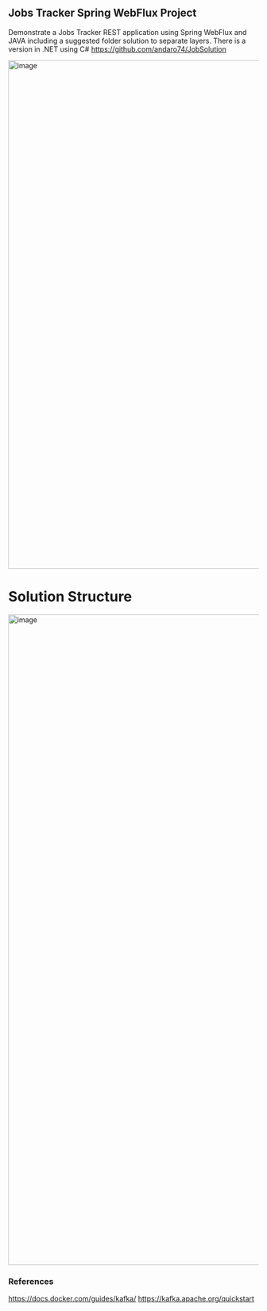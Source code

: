 ## Jobs Tracker Spring WebFlux Project

Demonstrate a Jobs Tracker REST application using Spring WebFlux and JAVA including a suggested folder solution to separate layers.
There is a version in .NET using C# https://github.com/andaro74/JobSolution


<img width="1519" height="1024" alt="image" src="https://github.com/user-attachments/assets/9ea719d5-ea87-44c3-a207-1504170f5be9" />

# Solution Structure

<img width="1940" height="1310" alt="image" src="https://github.com/user-attachments/assets/12adf313-3c95-4041-aa13-21967e5a6f82" />

### References
https://docs.docker.com/guides/kafka/
https://kafka.apache.org/quickstart